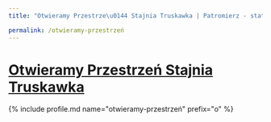 ```yaml
---
title: "Otwieramy Przestrze\u0144 Stajnia Truskawka | Patromierz - statystyki Patronite.pl"

permalink: /otwieramy-przestrzeń
---
```


# [Otwieramy Przestrzeń Stajnia Truskawka](https://patronite.pl/otwieramy-przestrzeń)

{% include profile.md name="otwieramy-przestrzeń" prefix="o" %}
